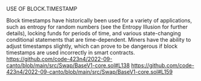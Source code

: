 USE OF BLOCK.TIMESTAMP


Block timestamps have historically been used for a variety of applications, such as entropy for random numbers (see the Entropy Illusion for further details), locking funds for periods of time, and various state-changing conditional statements that are time-dependent. Miners have the ability to adjust timestamps slightly, which can prove to be dangerous if block timestamps are used incorrectly in smart contracts.
https://github.com/code-423n4/2022-09-canto/blob/main/src/Swap/BaseV1-core.sol#L138
https://github.com/code-423n4/2022-09-canto/blob/main/src/Swap/BaseV1-core.sol#L159